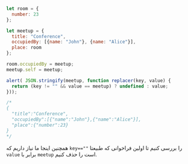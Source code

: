 
```js run
let room = {
  number: 23
};

let meetup = {
  title: "Conference",
  occupiedBy: [{name: "John"}, {name: "Alice"}],
  place: room
};

room.occupiedBy = meetup;
meetup.self = meetup;

alert( JSON.stringify(meetup, function replacer(key, value) {
  return (key != "" && value == meetup) ? undefined : value;
}));

/* 
{
  "title":"Conference",
  "occupiedBy":[{"name":"John"},{"name":"Alice"}],
  "place":{"number":23}
}
*/
```

همچنین اینجا ما نیاز داریم که `key==""` را بررسی کنیم تا اولین فراخوانی که طبیعتا `value` برابر با `meetup` است را حذف کنیم.

